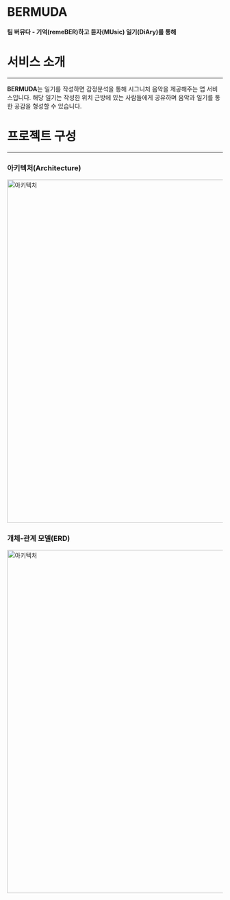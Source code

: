 # BERMUDA
**팀 버뮤다 - 기억(remeBER)하고 듣자(MUsic) 일기(DiAry)를 통해**



# 서비스 소개
---
**BERMUDA**는 일기를 작성하면 감정분석을 통해 시그니처 음악을 제공해주는 앱 서비스입니다. 해당 일기는 작성한 위치 근방에 있는 사람들에게 공유하며 음악과 일기를 통한 공감을 형성할 수 있습니다. 



# 프로젝트 구성
---

### 아키텍처(Architecture)
<img width="5100" height="800" alt="아키텍처" src="https://user-images.githubusercontent.com/97437403/204760541-fbe38bc3-b8e3-420c-b611-7582198913c6.png">


### 개체-관계 모델(ERD)
<img width="5100" height="800" alt="아키텍처" src="https://user-images.githubusercontent.com/97437403/204760631-b69fe7a4-6d4a-4d70-9290-bacf5444f043.png">





